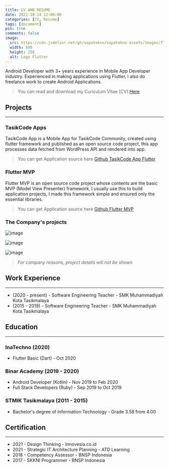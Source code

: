 ```yaml
---
title: CV AND RESUME
date: 2021-10-24 12:00:00
categories: [CV, Resume]
tags: [document]
pin: true
comments: false
image:
  src: https://cdn.jsdelivr.net/gh/sapatekno/sapatekno-assets/images/flutter-logo.png
  width: 500
  height: 250
  alt: Logo Flutter
---
```


Android Developer with 3+ years experience in Mobile App Developer industry. Experienced in making applications using Flutter, I also do freelance work to create Android Applications.

> You can read and download my Curiculum Vitae (CV) [Here](https://github.com/sapatekno/sapatekno-assets/raw/main/documents/cv-hadian-alkani.doc "CV Hadian Alkani")

## Projects
***
### TasikCode Apps

TasikCode App is a Mobile App for TasikCode Community, created using flutter framework and published as an open source code project, this app processes data fetched from WordPress API and rendered into app.

> You can get Application source here [Github TasikCode App Flutter](https://github.com/sapatekno/tasikcode_app_flutter "Github TasikCode")

### Flutter MVP

Flutter MVP is an open source code project whose contents are the basic MVP (Model View Presenter) framework, I usually use this to build application projects, I made this framework simple and ensured only the essential libraries.

> You can get Application source here [Github Flutter MVP](https://github.com/sapatekno/flutter_mvp "Flutter MVP")

### The Company's projects

![image](https://cdn.jsdelivr.net/gh/sapatekno/sapatekno-assets/images/pln-logo.png "PLN Persero") 

![image](https://cdn.jsdelivr.net/gh/sapatekno/sapatekno-assets/images/cogindo-logo.png "PT. Cogindo") 

![image](https://cdn.jsdelivr.net/gh/sapatekno/sapatekno-assets/images/tupperware-logo.png "Tupperware Indonesia")

>*For company reasons, project details will not be shown*

## Work Experience
***
- (2020 - present) - Software Engineering Teacher - SMK Muhammadiyah Kota Tasikmalaya
- (2015 - 2019) - Software Engineering Teacher - SMK Muhammadiyah Kota Tasikmalaya
## Education
***
### InaTechno (2020)
- Flutter Basic (Dart) - Oct 2020

### Binar Academy (2019 - 2020)
- Android Developer (Kotlin) - Nov 2019 to Feb 2020
- Full Stack Developers (Ruby) - Sep 2019 to Oct 2019

### STMIK Tasikmalaya (2011 - 2015)
- Bachelor's degree of Information Technology - Grade 3.58 from 4.00

## Certification
***
- 2021 - Design Thinking - Innovesia.co.id
- 2021 - Strategic IT Architecture Planning  - ATD Learning
- 2018 - Competency Assessor - BNSP Indonesia
- 2017 - SKKNI Programmer - BNSP Indonesia